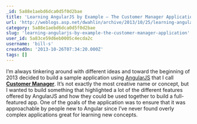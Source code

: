 ```yaml
---
_id: 5a88e1aebd6dca0d5f0d2bae
title: 'Learning AngularJS by Example – The Customer Manager Application '
url: 'http://weblogs.asp.net/dwahlin/archive/2013/10/25/learning-angularjs-by-example-the-customer-manager-application.aspx'
category: 5a88e1aebd6dca0d5f0d2bae
slug: 'learning-angularjs-by-example-the-customer-manager-application'
user_id: 5a83ce59d6eb0005c4ecda2c
username: 'bill-s'
createdOn: '2013-10-26T07:34:20.000Z'
tags: []
---
```


I’m always tinkering around with different ideas and toward the beginning of 2013 decided to build a sample application using <a href="http://angularjs.org" target="_blank">AngularJS</a> that I call <strong><a href="https://github.com/DanWahlin/CustomerManagerStandard" target="_blank">Customer Manager</a></strong>. It’s not exactly the most creative name or concept, but I wanted to build something that highlighted a lot of the different features offered by AngularJS and how they could be used together to build a full-featured app. One of the goals of the application was to ensure that it was approachable by people new to Angular since I’ve never found overly complex applications great for learning new concepts.
